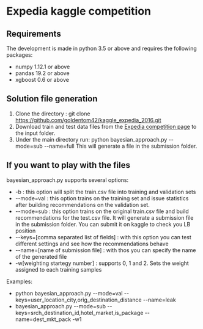# Expedia kaggle competition

## Requirements
The development is made in python 3.5 or above and requires the following packages:
- numpy 1.12.1 or above
- pandas 19.2 or above
- xgboost 0.6 or above

## Solution file generation
1. Clone the directory : git clone https://github.com/goldentom42/kaggle_expedia_2016.git
1. Download train and test data files from the [Expedia competition page](https://www.kaggle.com/c/expedia-hotel-recommendations/data) to the input folder.
2. Under the main directory run: python bayesian_approach.py --mode=sub --name=full This will generate a file in the submission folder.

## If you want to play with the files
bayesian_approach.py supports several options:
- -b : this option will split the train.csv file into training and validation sets
- --mode=val : this option trains on the training set and issue statistics after building recommendations on the validation set.
- --mode=sub : this option trains on the original train.csv file and build recommendations for the test.csv file.
It will generate a submission file in the submission folder. You can submit it on kaggle to check you LB position
- --keys=[comma separated list of fields] : with this option you can test different settings and see how the recommendations behave
- --name=[name of submission file] : with thos you can specify the name of the generated file
- -w[weighting startegy number] : supports 0, 1 and 2. Sets the weight assigned to each training samples

Examples:
- python bayesian_approach.py --mode=val --keys=user_location_city,orig_destination_distance --name=leak
- bayesian_approach.py --mode=sub --keys=srch_destination_id,hotel_market,is_package --name=dest_mkt_pack -w1
